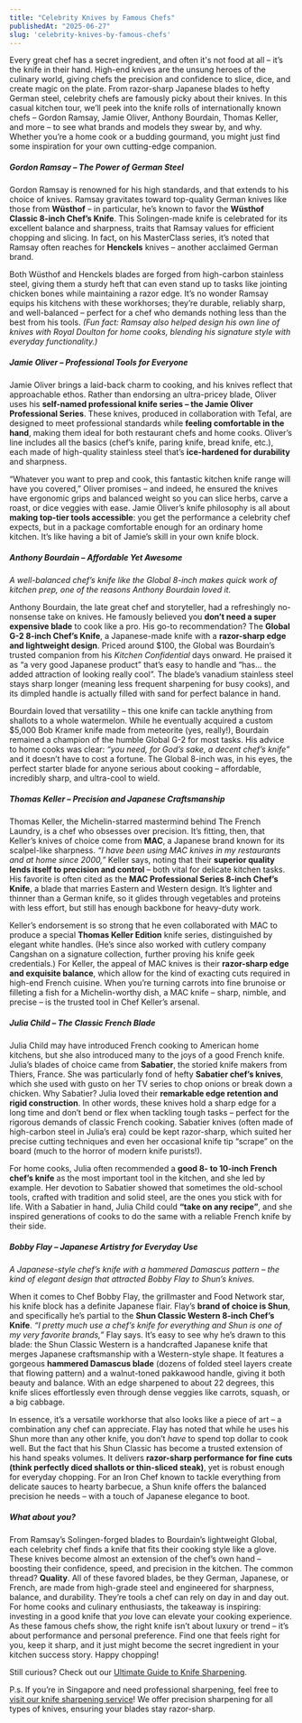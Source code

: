 ```yaml
---
title: "Celebrity Knives by Famous Chefs"
publishedAt: "2025-06-27"
slug: 'celebrity-knives-by-famous-chefs'
---
```


Every great chef has a secret ingredient, and often it's not food at all – it’s the knife in their hand. High-end knives are the unsung heroes of the culinary world, giving chefs the precision and confidence to slice, dice, and create magic on the plate. From razor-sharp Japanese blades to hefty German steel, celebrity chefs are famously picky about their knives. In this casual kitchen tour, we’ll peek into the knife rolls of internationally known chefs – Gordon Ramsay, Jamie Oliver, Anthony Bourdain, Thomas Keller, and more – to see what brands and models they swear by, and why. Whether you’re a home cook or a budding gourmand, you might just find some inspiration for your own cutting-edge companion.

##### Gordon Ramsay – The Power of German Steel

Gordon Ramsay is renowned for his high standards, and that extends to his choice of knives. Ramsay gravitates toward top-quality German knives like those from **Wüsthof** – in particular, he’s known to favor the **Wüsthof Classic 8-inch Chef’s Knife**. This Solingen-made knife is celebrated for its excellent balance and sharpness, traits that Ramsay values for efficient chopping and slicing. In fact, on his MasterClass series, it’s noted that Ramsay often reaches for **Henckels** knives – another acclaimed German brand. 

Both Wüsthof and Henckels blades are forged from high-carbon stainless steel, giving them a sturdy heft that can even stand up to tasks like jointing chicken bones while maintaining a razor edge. It’s no wonder Ramsay equips his kitchens with these workhorses; they’re durable, reliably sharp, and well-balanced – perfect for a chef who demands nothing less than the best from his tools. *(Fun fact: Ramsay also helped design his own line of knives with Royal Doulton for home cooks, blending his signature style with everyday functionality.)*

##### Jamie Oliver – Professional Tools for Everyone

Jamie Oliver brings a laid-back charm to cooking, and his knives reflect that approachable ethos. Rather than endorsing an ultra-pricey blade, Oliver uses his **self-named professional knife series – the Jamie Oliver Professional Series**. These knives, produced in collaboration with Tefal, are designed to meet professional standards while **feeling comfortable in the hand**, making them ideal for both restaurant chefs and home cooks. Oliver’s line includes all the basics (chef’s knife, paring knife, bread knife, etc.), each made of high-quality stainless steel that’s **ice-hardened for durability** and sharpness. 

“Whatever you want to prep and cook, this fantastic kitchen knife range will have you covered,” Oliver promises – and indeed, he ensured the knives have ergonomic grips and balanced weight so you can slice herbs, carve a roast, or dice veggies with ease. Jamie Oliver’s knife philosophy is all about **making top-tier tools accessible**: you get the performance a celebrity chef expects, but in a package comfortable enough for an ordinary home kitchen. It’s like having a bit of Jamie’s skill in your own knife block.

##### Anthony Bourdain – Affordable Yet Awesome

*A well-balanced chef’s knife like the Global 8-inch makes quick work of kitchen prep, one of the reasons Anthony Bourdain loved it.*

Anthony Bourdain, the late great chef and storyteller, had a refreshingly no-nonsense take on knives. He famously believed you **don’t need a super expensive blade** to cook like a pro. His go-to recommendation? The **Global G-2 8-inch Chef’s Knife**, a Japanese-made knife with a **razor-sharp edge and lightweight design**. Priced around $100, the Global was Bourdain’s trusted companion from his *Kitchen Confidential* days onward. He praised it as “a very good Japanese product” that’s easy to handle and “has… the added attraction of looking really cool”. The blade’s vanadium stainless steel stays sharp longer (meaning less frequent sharpening for busy cooks), and its dimpled handle is actually filled with sand for perfect balance in hand. 

Bourdain loved that versatility – this one knife can tackle anything from shallots to a whole watermelon. While he eventually acquired a custom $5,000 Bob Kramer knife made from meteorite (yes, really!), Bourdain remained a champion of the humble Global G-2 for most tasks. His advice to home cooks was clear: *“you need, for God’s sake, a decent chef’s knife”* and it doesn’t have to cost a fortune. The Global 8-inch was, in his eyes, the perfect starter blade for anyone serious about cooking – affordable, incredibly sharp, and ultra-cool to wield.

##### Thomas Keller – Precision and Japanese Craftsmanship

Thomas Keller, the Michelin-starred mastermind behind The French Laundry, is a chef who obsesses over precision. It’s fitting, then, that Keller’s knives of choice come from **MAC**, a Japanese brand known for its scalpel-like sharpness. *“I have been using MAC knives in my restaurants and at home since 2000,”* Keller says, noting that their **superior quality lends itself to precision and control** – both vital for delicate kitchen tasks. His favorite is often cited as the **MAC Professional Series 8-inch Chef’s Knife**, a blade that marries Eastern and Western design. It’s lighter and thinner than a German knife, so it glides through vegetables and proteins with less effort, but still has enough backbone for heavy-duty work. 

Keller’s endorsement is so strong that he even collaborated with MAC to produce a special **Thomas Keller Edition** knife series, distinguished by elegant white handles. (He’s since also worked with cutlery company Cangshan on a signature collection, further proving his knife geek credentials.) For Keller, the appeal of MAC knives is their **razor-sharp edge and exquisite balance**, which allow for the kind of exacting cuts required in high-end French cuisine. When you’re turning carrots into fine brunoise or filleting a fish for a Michelin-worthy dish, a MAC knife – sharp, nimble, and precise – is the trusted tool in Chef Keller’s arsenal.

##### Julia Child – The Classic French Blade

Julia Child may have introduced French cooking to American home kitchens, but she also introduced many to the joys of a good French knife. Julia’s blades of choice came from **Sabatier**, the storied knife makers from Thiers, France. She was particularly fond of hefty **Sabatier chef’s knives**, which she used with gusto on her TV series to chop onions or break down a chicken. Why Sabatier? Julia loved their **remarkable edge retention and rigid construction**. In other words, these knives hold a sharp edge for a long time and don’t bend or flex when tackling tough tasks – perfect for the rigorous demands of classic French cooking. Sabatier knives (often made of high-carbon steel in Julia’s era) could be kept razor-sharp, which suited her precise cutting techniques and even her occasional knife tip “scrape” on the board (much to the horror of modern knife purists!). 

For home cooks, Julia often recommended a **good 8- to 10-inch French chef’s knife** as the most important tool in the kitchen, and she led by example. Her devotion to Sabatier showed that sometimes the old-school tools, crafted with tradition and solid steel, are the ones you stick with for life. With a Sabatier in hand, Julia Child could **“take on any recipe”**, and she inspired generations of cooks to do the same with a reliable French knife by their side.

##### Bobby Flay – Japanese Artistry for Everyday Use

*A Japanese-style chef’s knife with a hammered Damascus pattern – the kind of elegant design that attracted Bobby Flay to Shun’s knives.*

When it comes to Chef Bobby Flay, the grillmaster and Food Network star, his knife block has a definite Japanese flair. Flay’s **brand of choice is Shun**, and specifically he’s partial to the **Shun Classic Western 8-inch Chef’s Knife**. *“I pretty much use a chef’s knife for everything and Shun is one of my very favorite brands,”* Flay says. It’s easy to see why he’s drawn to this blade: the Shun Classic Western is a handcrafted Japanese knife that merges Japanese craftsmanship with a Western-style shape. It features a gorgeous **hammered Damascus blade** (dozens of folded steel layers create that flowing pattern) and a walnut-toned pakkawood handle, giving it both beauty and balance. With an edge sharpened to about 22 degrees, this knife slices effortlessly even through dense veggies like carrots, squash, or a big cabbage. 

In essence, it’s a versatile workhorse that also looks like a piece of art – a combination any chef can appreciate. Flay has noted that while he uses his Shun more than any other knife, you don’t *have* to spend top dollar to cook well. But the fact that his Shun Classic has become a trusted extension of his hand speaks volumes. It delivers **razor-sharp performance for fine cuts (think perfectly diced shallots or thin-sliced steak)**, yet is robust enough for everyday chopping. For an Iron Chef known to tackle everything from delicate sauces to hearty barbecue, a Shun knife offers the balanced precision he needs – with a touch of Japanese elegance to boot.

##### What about you?

From Ramsay’s Solingen-forged blades to Bourdain’s lightweight Global, each celebrity chef finds a knife that fits their cooking style like a glove. These knives become almost an extension of the chef’s own hand – boosting their confidence, speed, and precision in the kitchen. The common thread? **Quality**. All of these favored blades, be they German, Japanese, or French, are made from high-grade steel and engineered for sharpness, balance, and durability. They’re tools a chef can rely on day in and day out. For home cooks and culinary enthusiasts, the takeaway is inspiring: investing in a good knife that *you* love can elevate your cooking experience. As these famous chefs show, the right knife isn’t about luxury or trend – it’s about performance and personal preference. Find one that feels right for you, keep it sharp, and it just might become the secret ingredient in your kitchen success story. Happy chopping!

Still curious? Check out our [Ultimate Guide to Knife Sharpening](/blog/the-ultimate-guide-to-knife-sharpening-everything-you-need-to-know).

P.s. If you’re in Singapore and need professional sharpening, feel free to [visit our knife sharpening service](/)! We offer precision sharpening for all types of knives, ensuring your blades stay razor-sharp.